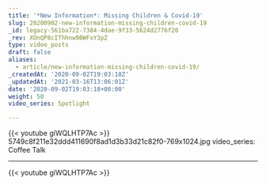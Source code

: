 ```yaml
---
title: '*New Information*: Missing Children & Covid-19'
slug: 20200902-new-information-missing-children-covid-19
_id: legacy-561ba722-7384-4dae-9f33-5624d2776f20
_rev: XOnQP8cIThhnw9BWFxY3pZ
type: video_posts
draft: false
aliases:
  - article/new-information-missing-children-covid-19/
_createdAt: '2020-09-02T19:03:18Z'
_updatedAt: '2021-03-16T13:06:01Z'
date: '2020-09-02T19:03:18+00:00'
weight: 50
video_series: Spotlight

---
```

{{< youtube giWQLHTP7Ac >}}    5749c8f211e32ddd411690f8ad1d3b33d21c82f0-769x1024.jpg
video_series: Coffee Talk

---
{{< youtube giWQLHTP7Ac >}}